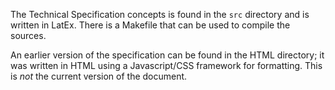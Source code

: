 
The Technical Specification concepts is found in the `src` directory
and is written in LatEx. There is a Makefile that can be used to compile
the sources.

An earlier version of the specification can be found in the HTML directory;
it was written in HTML using a Javascript/CSS framework for formatting.
This is *not* the current version of the document.
